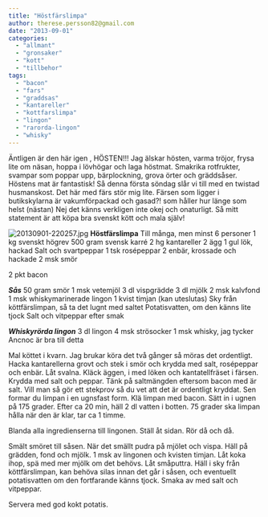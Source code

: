 ```yaml
---
title: "Höstfärslimpa"
author: therese.persson82@gmail.com
date: "2013-09-01"
categories: 
  - "allmant"
  - "gronsaker"
  - "kott"
  - "tillbehor"
tags: 
  - "bacon"
  - "fars"
  - "graddsas"
  - "kantareller"
  - "kottfarslimpa"
  - "lingon"
  - "rarorda-lingon"
  - "whisky"
---
```


Äntligen är den här igen , HÖSTEN!!! Jag älskar hösten, varma tröjor, frysa lite om näsan, hoppa i lövhögar och laga höstmat. Smakrika rotfrukter, svampar som poppar upp, bärplockning, grova örter och gräddsåser. Höstens mat är fantastisk! Så denna första söndag slår vi till med en twistad husmanskost. Det här med färs stör mig lite. Färsen som ligger i butikskylarna är vakumförpackad och gasad?! som håller hur länge som helst (nästan) Nej det känns verkligen inte okej och onaturligt. Så mitt statement är att köpa bra svenskt kött och mala själv!  
  
![20130901-220257.jpg](/static/img/20130901-220257.jpg)
 **Höstfärslimpa** Till många, men minst 6 personer 1 kg svenskt högrev 500 gram svensk karré 2 hg kantareller 2 ägg 1 gul lök, hackad Salt och svartpeppar 1 tsk rosépeppar 2 enbär, krossade och hackade 2 msk smör

2 pkt bacon

**_Sås_** 50 gram smör 1 msk vetemjöl 3 dl vispgrädde 3 dl mjölk 2 msk kalvfond 1 msk whiskymarinerade lingon 1 kvist timjan (kan uteslutas) Sky från köttfärslimpan, så ta det lugnt med saltet Potatisvatten, om den känns lite tjock Salt och vitpeppar efter smak

**_Whiskyrörda lingon_** 3 dl lingon 4 msk strösocker 1 msk whisky, jag tycker Ancnoc är bra till detta

Mal köttet i kvarn. Jag brukar köra det två gånger så möras det ordentligt. Hacka kantarellerna grovt och stek i smör och krydda med salt, rosépeppar och enbär. Låt svalna. Kläck äggen, i med löken och kantatellfräset i färsen. Krydda med salt och peppar. Tänk på saltmängden eftersom bacon med är salt. Vill man så gör ett stekprov så du vet att det är ordentligt kryddat. Sen formar du limpan i en ugnsfast form. Klä limpan med bacon. Sätt in i ugnen på 175 grader. Efter ca 20 min, häll 2 dl vatten i botten. 75 grader ska limpan hålla när den är klar, tar ca 1 timme.

Blanda alla ingredienserna till lingonen. Ställ åt sidan. Rör då och då.

Smält smöret till såsen. När det smällt pudra på mjölet och vispa. Häll på grädden, fond och mjölk. 1 msk av lingonen och kvisten timjan. Låt koka ihop, spä med mer mjölk om det behövs. Låt småputtra. Häll i sky från köttfärslimpan, kan behöva silas innan det går i såsen, och eventuellt potatisvatten om den fortfarande känns tjock. Smaka av med salt och vitpeppar.

Servera med god kokt potatis.
